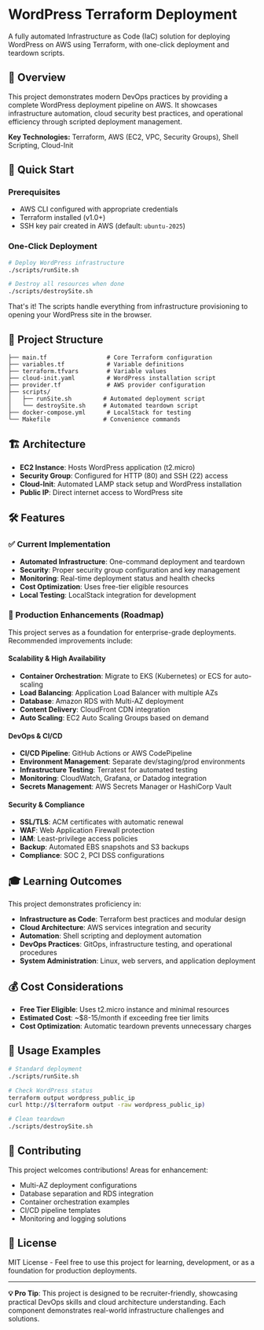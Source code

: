 # WordPress Terraform Deployment

A fully automated Infrastructure as Code (IaC) solution for deploying WordPress on AWS using Terraform, with one-click deployment and teardown scripts.

## 🎯 Overview

This project demonstrates modern DevOps practices by providing a complete WordPress deployment pipeline on AWS. It showcases infrastructure automation, cloud security best practices, and operational efficiency through scripted deployment management.

**Key Technologies:** Terraform, AWS (EC2, VPC, Security Groups), Shell Scripting, Cloud-Init

## 🚀 Quick Start

### Prerequisites
- AWS CLI configured with appropriate credentials
- Terraform installed (v1.0+)
- SSH key pair created in AWS (default: `ubuntu-2025`)

### One-Click Deployment
```bash
# Deploy WordPress infrastructure
./scripts/runSite.sh

# Destroy all resources when done
./scripts/destroySite.sh
```

That's it! The scripts handle everything from infrastructure provisioning to opening your WordPress site in the browser.

## 📁 Project Structure

```
├── main.tf                 # Core Terraform configuration
├── variables.tf            # Variable definitions
├── terraform.tfvars        # Variable values
├── cloud-init.yaml         # WordPress installation script
├── provider.tf             # AWS provider configuration
├── scripts/
│   ├── runSite.sh         # Automated deployment script
│   └── destroySite.sh     # Automated teardown script
├── docker-compose.yml      # LocalStack for testing
└── Makefile               # Convenience commands
```

## 🏗️ Architecture

- **EC2 Instance**: Hosts WordPress application (t2.micro)
- **Security Group**: Configured for HTTP (80) and SSH (22) access
- **Cloud-Init**: Automated LAMP stack setup and WordPress installation
- **Public IP**: Direct internet access to WordPress site

## 🛠️ Features

### ✅ Current Implementation
- **Automated Infrastructure**: One-command deployment and teardown
- **Security**: Proper security group configuration and key management
- **Monitoring**: Real-time deployment status and health checks
- **Cost Optimization**: Uses free-tier eligible resources
- **Local Testing**: LocalStack integration for development

### 🚀 Production Enhancements (Roadmap)

This project serves as a foundation for enterprise-grade deployments. Recommended improvements include:

#### Scalability & High Availability
- **Container Orchestration**: Migrate to EKS (Kubernetes) or ECS for auto-scaling
- **Load Balancing**: Application Load Balancer with multiple AZs
- **Database**: Amazon RDS with Multi-AZ deployment
- **Content Delivery**: CloudFront CDN integration
- **Auto Scaling**: EC2 Auto Scaling Groups based on demand

#### DevOps & CI/CD
- **CI/CD Pipeline**: GitHub Actions or AWS CodePipeline
- **Environment Management**: Separate dev/staging/prod environments
- **Infrastructure Testing**: Terratest for automated testing
- **Monitoring**: CloudWatch, Grafana, or Datadog integration
- **Secrets Management**: AWS Secrets Manager or HashiCorp Vault

#### Security & Compliance
- **SSL/TLS**: ACM certificates with automatic renewal
- **WAF**: Web Application Firewall protection
- **IAM**: Least-privilege access policies
- **Backup**: Automated EBS snapshots and S3 backups
- **Compliance**: SOC 2, PCI DSS configurations

## 🎓 Learning Outcomes

This project demonstrates proficiency in:

- **Infrastructure as Code**: Terraform best practices and modular design
- **Cloud Architecture**: AWS services integration and security
- **Automation**: Shell scripting and deployment automation
- **DevOps Practices**: GitOps, infrastructure testing, and operational procedures
- **System Administration**: Linux, web servers, and application deployment

## 💰 Cost Considerations

- **Free Tier Eligible**: Uses t2.micro instance and minimal resources
- **Estimated Cost**: ~$8-15/month if exceeding free tier limits
- **Cost Optimization**: Automatic teardown prevents unnecessary charges

## 🔧 Usage Examples

```bash
# Standard deployment
./scripts/runSite.sh

# Check WordPress status
terraform output wordpress_public_ip
curl http://$(terraform output -raw wordpress_public_ip)

# Clean teardown
./scripts/destroySite.sh
```

## 🤝 Contributing

This project welcomes contributions! Areas for enhancement:
- Multi-AZ deployment configurations
- Database separation and RDS integration
- Container orchestration examples
- CI/CD pipeline templates
- Monitoring and logging solutions

## 📝 License

MIT License - Feel free to use this project for learning, development, or as a foundation for production deployments.

---

**💡 Pro Tip**: This project is designed to be recruiter-friendly, showcasing practical DevOps skills and cloud architecture understanding. Each component demonstrates real-world infrastructure challenges and solutions.

